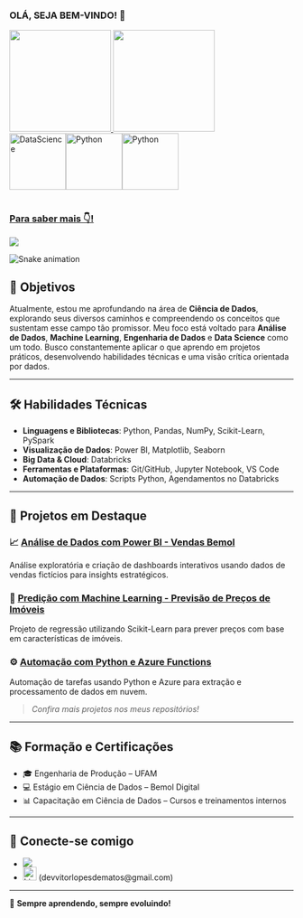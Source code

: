 ### OLÁ, SEJA BEM-VINDO! 👋

<div>
   <a href="https://github.com/vitorlopes523">
   <img height="180em" src="https://github-readme-stats.vercel.app/api?username=vitorlopes523&show_icons=true&theme=tokyonight&include_all_commits=true&count_private=true"/>
   <img height="180em" src="https://github-readme-stats.vercel.app/api/top-langs/?username=vitorlopes523&layout=compact&langs_count=6&theme=tokyonight"/>

</div>

<div style="display: flex", "gap: 16px"><br>
   <img align="center" alt="DataScience" height="100" width="100" src="https://cdn-icons-png.flaticon.com/512/4824/4824797.png">
   <img align="center" alt="Python" height="100" width="100" src="https://www.svgrepo.com/show/376344/python.svg">
   <img align="center" alt="Python" height="100" width="100" src="https://github.com/user-attachments/assets/a9d2b3d6-b433-4733-b553-2a7374349c68">
</div>
 
 <br>
 
  ### Para saber mais 👇!
<div> 
  <a href="https://www.linkedin.com/in/vitor-lopes-657261230/" target="_blank"><img src="https://img.shields.io/badge/-LinkedIn-%230077B5?style=for-the-badge&logo=linkedin&logoColor=white" target="_blank"></a>
 
  ![Snake animation](https://github.com/vitorlopes523/vitorlopes523/blob/output/github-contribution-grid-snake.svg)

</div>

## 🎯 Objetivos

Atualmente, estou me aprofundando na área de **Ciência de Dados**, explorando seus diversos caminhos e compreendendo os conceitos que sustentam esse campo tão promissor. Meu foco está voltado para **Análise de Dados**, **Machine Learning**, **Engenharia de Dados** e **Data Science** como um todo. Busco constantemente aplicar o que aprendo em projetos práticos, desenvolvendo habilidades técnicas e uma visão crítica orientada por dados.

---

## 🛠️ Habilidades Técnicas

- **Linguagens e Bibliotecas**: Python, Pandas, NumPy, Scikit-Learn, PySpark  
- **Visualização de Dados**: Power BI, Matplotlib, Seaborn  
- **Big Data & Cloud**: Databricks  
- **Ferramentas e Plataformas**: Git/GitHub, Jupyter Notebook, VS Code  
- **Automação de Dados**: Scripts Python, Agendamentos no Databricks

---

## 📂 Projetos em Destaque

### 📈 [Análise de Dados com Power BI - Vendas Bemol](link-do-repo)
Análise exploratória e criação de dashboards interativos usando dados de vendas fictícios para insights estratégicos.

### 🤖 [Predição com Machine Learning - Previsão de Preços de Imóveis](link-do-repo)
Projeto de regressão utilizando Scikit-Learn para prever preços com base em características de imóveis.

### ⚙️ [Automação com Python e Azure Functions](link-do-repo)
Automação de tarefas usando Python e Azure para extração e processamento de dados em nuvem.

> *Confira mais projetos nos meus repositórios!*

---

## 📚 Formação e Certificações

- 🎓 Engenharia de Produção – UFAM
- 💻 Estágio em Ciência de Dados – Bemol Digital
- 📊 Capacitação em Ciência de Dados – Cursos e treinamentos internos

---

## 🤝 Conecte-se comigo

- <div><a href="https://www.linkedin.com/in/vitor-lopes-657261230/" target="_blank"><img src="https://img.shields.io/badge/-LinkedIn-%230077B5?style=for-the-badge&logo=linkedin&logoColor=white" target="_blank"></a></div>
- <div>
   <img src="https://upload.wikimedia.org/wikipedia/commons/thumb/7/7e/Gmail_icon_%282020%29.svg/1280px-Gmail_icon_%282020%29.svg.png" width="24" alt="LinkedIn">
   (devvitorlopesdematos@gmail.com)
</div>

---

🚀 **Sempre aprendendo, sempre evoluindo!**
